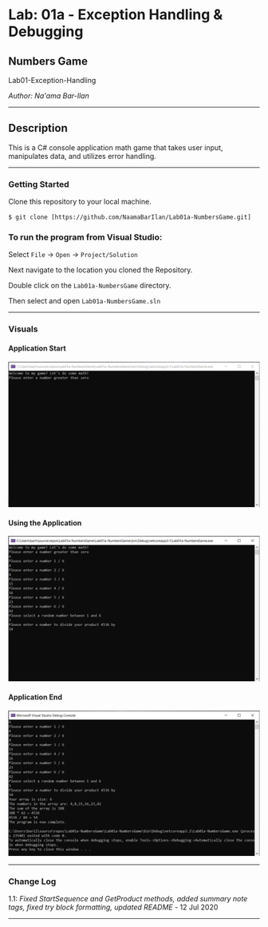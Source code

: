 # Lab: 01a - Exception Handling & Debugging

## Numbers Game

Lab01-Exception-Handling

*Author: Na'ama Bar-Ilan*

----

## Description

This is a C# console application math game that takes user input, manipulates data, and utilizes error handling. 

---

### Getting Started
Clone this repository to your local machine.

```
$ git clone [https://github.com/NaamaBarIlan/Lab01a-NumbersGame.git]
```

### To run the program from Visual Studio:
Select ```File``` -> ```Open``` -> ```Project/Solution```

Next navigate to the location you cloned the Repository.

Double click on the ```Lab01a-NumbersGame``` directory.

Then select and open ```Lab01a-NumbersGame.sln```

---

### Visuals

#### Application Start
![Image 1](https://github.com/NaamaBarIlan/Lab01a-NumbersGame/blob/master/img/lab01a-start.png)
#### Using the Application
![Image 1](https://github.com/NaamaBarIlan/Lab01a-NumbersGame/blob/master/img/lab01a-using.png)
#### Application End
![Image 1](https://github.com/NaamaBarIlan/Lab01a-NumbersGame/blob/master/img/lab01a-end.png)

---

### Change Log

1.1: *Fixed StartSequence and GetProduct methods, added summary note tags, fixed try block formatting, updated README* - 12 Jul 2020  


------------------------------
